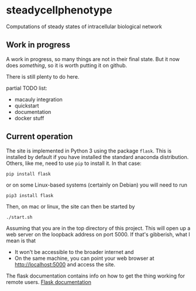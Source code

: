 # steadycellphenotype

Computations of steady states of intracellular biological network

## Work in progress

A work in progress, so many things are not in their final state. But it now does _something_, so it
is worth putting it on github.

There is still plenty to do here.

partial TODO list: 
* macauly integration
* quickstart
* documentation
* docker stuff

## Current operation

The site is implemented in Python 3 using the package `flask`. This is installed by default if you
have installed the standard anaconda distribution. Others, like me, need to use `pip` to
install it. In that case:
```
pip install flask
```
or on some Linux-based systems (certainly on Debian) you will need to run
```
pip3 install flask
```


Then, on mac or linux, the site can then be started by 
```
./start.sh
```
Assuming that you are in the top directory of this project. This will open up a web server on the loopback address on port 5000. If that's gibberish, what I
mean is that
* It won't be accessible to the broader internet and
* On the same machine, you can point your web browser at
  [http://localhost:5000](http://localhost:5000) and access the site.


The flask documentation contains info on how to get the thing working for remote users.  [Flask
documentation](https://flask.palletsprojects.com/en/1.1.x/)
